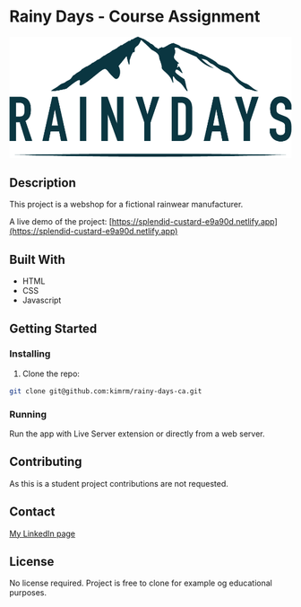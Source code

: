 # Rainy Days - Course Assignment

![image](https://github.com/kimrm/rainy-days-ca/blob/main/images/RainyDays_cropped.png?raw=true)

## Description

This project is a webshop for a fictional rainwear manufacturer.

A live demo of the project: 
[https://splendid-custard-e9a90d.netlify.app](https://splendid-custard-e9a90d.netlify.app)

## Built With

- HTML
- CSS
- Javascript

## Getting Started

### Installing

1. Clone the repo:

```bash
git clone git@github.com:kimrm/rainy-days-ca.git
```

### Running

Run the app with Live Server extension or directly from a web server.

## Contributing

As this is a student project contributions are not requested.

## Contact

[My LinkedIn page](https://www.linkedin.com/in/kim-rune-moller/)

## License

No license required. Project is free to clone for example og educational purposes.
